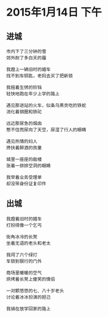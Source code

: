 # 2015年1月14日 下午


## 进城

	市内下了三分钟的雪
	郊外耐了多白天的霾
	
	我蹬上一辆旧时的婚车
	找不到车钥匙，老妈去买了把新锁
	
	我摇着生锈的铃铛
	轻快地跑在年少上学的路上
	
	遇见那进站的火车，似条乌黑贪吃的铁蛇
	消化着钢圈和铁砣
	
	远近那尿急的烟囱
	憋不住而尿向了天空，尿湿了行人的眼睛
	
	遇见热情的妇人
	搀扶着醉酒的孩童
	
	城里一座座的敌楼
	张着一排排空洞的眼睛
	
	我举着业务受理单
	却没带身份证复印件


## 出城

	我蹬着旧时的婚车
	打扮得像一个乞丐
	
	街角冰冷的长凳
	坐着无语的老头和老太
	
	我闯了六个绿灯
	车锁到银行的门外
	
	商场里暖暖的空气
	烘烤着长凳上傻笑的情侣
	
	一对颤悠悠的七、八十岁老头
	讨论着冰冰扮演的妲己
	
	我骑在放学回家的路上


